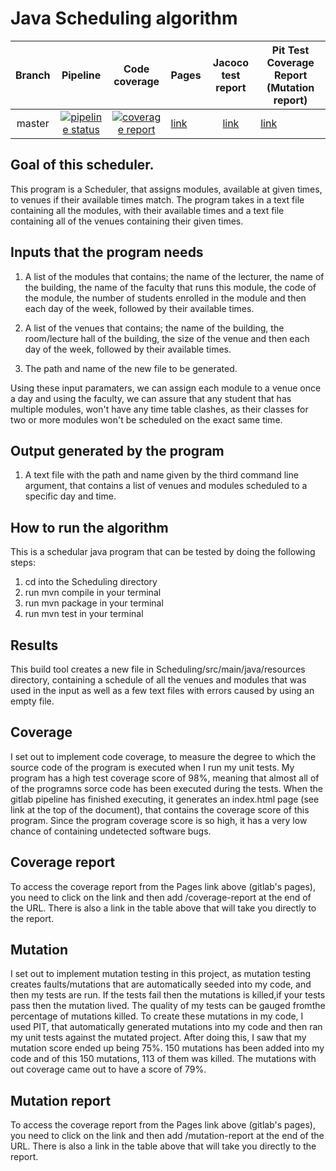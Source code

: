 # Java Scheduling algorithm

| Branch |                                                                                                         Pipeline                                                                                                         |                                                                                                       Code coverage                                                                                                      | Pages                                                                                              |                                                              Jacoco test report                                                              | Pit Test Coverage Report (Mutation report)                                                                                               |
|:------:|:------------------------------------------------------------------------------------------------------------------------------------------------------------------------------------------------------------------------:|:------------------------------------------------------------------------------------------------------------------------------------------------------------------------------------------------------------------------:|----------------------------------------------------------------------------------------------------|:--------------------------------------------------------------------------------------------------------------------------------------------:|------------------------------------------------------------------------------------------------------------------------------------------|
| master | [ ![ pipeline status ]( https://git.cs.sun.ac.za/Computer-Science/rw344/2023/24923273-cs344-tuts/badges/main/pipeline.svg ) ]( https://git.cs.sun.ac.za/Computer-Science/rw344/2023/24923273-cs344-tuts/-/commits/main ) | [ ![ coverage report ]( https://git.cs.sun.ac.za/Computer-Science/rw344/2023/24923273-cs344-tuts/badges/main/coverage.svg ) ]( https://git.cs.sun.ac.za/Computer-Science/rw344/2023/24923273-cs344-tuts/-/commits/main ) | [   link   ](   https://git.cs.sun.ac.za/Computer-Science/rw344/2023/24923273-cs344-tuts/pages   ) | [     link     ](     https://computer-science.pages.cs.sun.ac.za/rw344/2023/24923273-cs344-tuts/coverage-report/Scheduling/index.html     ) | [    link    ](    https://computer-science.pages.cs.sun.ac.za/rw344/2023/24923273-cs344-tuts/mutation-report/Scheduling/index.html    ) |

## Goal of this scheduler.

This program is a Scheduler, that assigns modules, available at given times, to venues if their available times match. The program takes in a text file containing all the modules, with their available times and a text file containing all of the venues containing their given times.

## Inputs that the program needs

1. A list of the modules that contains; the name of the lecturer, the name of the building, the name of the faculty that runs this module, the code of the module, the number of students enrolled in the module and then each day of the week, followed by their available times.

2. A list of the venues that contains; the name of the building, the room/lecture hall of the building, the size of the venue and then each day of the week, followed by their available times.

3. The path and name of the new file to be generated.

Using these input paramaters, we can assign each module to a venue once a day and using the faculty, we can assure that any student that has multiple modules, won't have any time table clashes, as their classes for two or more modules won't be scheduled on the exact same time.

## Output generated by the program

1. A text file with the path and name given by the third command line argument, that contains a list of venues and modules scheduled to a specific day and time.

## How to run the algorithm

This is a schedular java program that can be tested by doing the following
steps:

1. cd into the Scheduling directory
2. run mvn compile in your terminal
3. run mvn package in your terminal
4. run mvn test in your terminal

## Results

This build tool creates a new file in Scheduling/src/main/java/resources directory,
containing a schedule of all the venues and modules that was used in the input
as well as a few text files with errors caused by using an empty file.

## Coverage

I set out to implement code coverage, to measure the degree to which the source code of the program is executed when I run my unit tests. My program has a high test coverage score of 98%, meaning that almost all of of the programns sorce code has been executed during the tests. When the gitlab pipeline has finished executing, it generates an index.html page (see link at the top of the document), that contains the coverage score of this program. Since the program coverage score is so high, it has a very low chance of containing undetected software bugs.

## Coverage report

To access the coverage report from the Pages link above (gitlab's pages), you need to click on the link and then add /coverage-report at the end of the URL. There is also a link in the table above that will take you directly to the report.

## Mutation

I set out to implement mutation testing in this project, as mutation testing creates faults/mutations that are automatically seeded into my code, and then my tests are run. If the tests fail then the mutations is killed,if your tests pass then the mutation lived. The quality of my tests can be gauged fromthe percentage of mutations killed. To create these mutations in my code, I used PIT, that automatically generated mutations into my code and then ran my unit tests against the mutated project. After doing this, I saw that my mutation score ended up being 75%. 150 mutations has been added into my code and of this 150 mutations, 113 of them was killed. The mutations with out coverage came out to have a score of 79%.

## Mutation report

To access the coverage report from the Pages link above (gitlab's pages), you need to click on the link and then add /mutation-report at the end of the URL. There is also a link in the table above that will take you directly to the report.